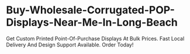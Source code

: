 # Buy-Wholesale-Corrugated-POP-Displays-Near-Me-In-Long-Beach
Get Custom Printed Point-Of-Purchase Displays At Bulk Prices. Fast Local Delivery And Design Support Available. Order Today!
